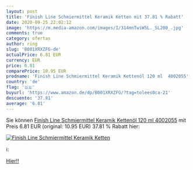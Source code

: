 ```yaml
---
layout: post
title: 'Finish Line Schmiermittel Keramik Ketten mit 37.81 % Rabatt'
date: 2020-09-25 22:02:12
image: 'https://m.media-amazon.com/images/I/314mnTwiW5L._SL200_.jpg'
comments: true
category: ofertas
author: ring
slug: 'B001XRXZFG-de'
actualPrice: 6.81 EUR
currency: EUR
price: 6.81
comparePrice: 10.95 EUR
prodname: 'Finish Line Schmiermittel Keramik Kettenöl 120 ml  4002055'
country: 'de'
flag: '🇩🇪'
buyurl: 'https://www.amazon.de/dp/B001XRXZFG/?tag=tolees0ca-21'
descuento: '37.81'
average: '6.81'
---
```


Sie können [Finish Line Schmiermittel Keramik Kettenöl 120 ml  4002055](https://www.amazon.de/dp/B001XRXZFG/?tag=tolees0ca-21) mit Preis 6.81 EUR (original: 10.95 EUR) 37.81 % Rabatt hier:

[![Finish Line Schmiermittel Keramik Ketten](https://m.media-amazon.com/images/I/314mnTwiW5L._SL200_.jpg)](https://www.amazon.de/dp/B001XRXZFG/?tag=tolees0ca-21)

ℹ️:


[Hier!!](https://www.amazon.de/dp/B001XRXZFG/?tag=tolees0ca-21)
